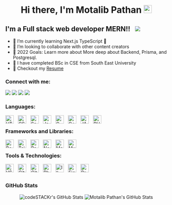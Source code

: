 <div align="center"> 
    <h1>Hi there, I'm Motalib Pathan 
    <img width="25" src="https://camo.githubusercontent.com/e8e7b06ecf583bc040eb60e44eb5b8e0ecc5421320a92929ce21522dbc34c891/68747470733a2f2f6d656469612e67697068792e636f6d2f6d656469612f6876524a434c467a6361737252346961377a2f67697068792e676966"/>
    </h1>
</div>

<!-- [![Website](https://img.shields.io/website?label=google.com&style=for-the-badge&url=https%3A%2F%2Fcodestackr.com)][website] -->

<!-- [![Twitter Follow](https://img.shields.io/twitter/follow/motalibpathan11?color=1DA1F2&logo=twitter&style=for-the-badge)][twitter] -->

## I'm a Full stack web developer MERN!! &nbsp; ![](https://visitor-badge.glitch.me/badge?page_id=motalibpathan&style=flat-square&color=0088cc)

- 🌱 I’m currently learning Next.js TypeScript 🤣
- 👯 I’m looking to collaborate with other content creators
- 🥅 2022 Goals: Learn more about More deep about Backend, Prisma, and Postgresql.
- 🔭 I have completed BSc in CSE from South East University
- 📝 Checkout my [Resume](https://drive.google.com/file/d/1swgpUH9eQijyP7hRAOA4TkxHHwx12jCN/view?usp=sharing)
  <!-- - ⚡ Fun fact: I love to draw and play guitar / drums -->
  <!-- - 😻 Check out the NFT collection I created: [CodeCats](https://opensea.io/collection/codecats?search[sortAscending]=true&search[sortBy]=PRICE&search[toggles][0]=BUY_NOW) -->

### Connect with me:

<a target="_blank" href="https://motalibpathan.vercel.app/"><img src="https://img.shields.io/badge/website-000000?style=for-the-badge&logo=About.me&logoColor=white"/></a>
<a target="_blank" href="https://www.linkedin.com/in/motalib-pathan/"><img src="https://img.shields.io/badge/Linkedin-0077B5?style=for-the-badge&logo=linkedin&logoColor=white"/></a>
<a target="_blank" href="https://facebook.com/motalib.hasan.rana.mashfi"><img src="https://img.shields.io/badge/Facebook-1877F2?style=for-the-badge&logo=facebook&logoColor=white"/></a>
<a target="_blank" href="https://twitter.com/motalibpathan11"><img src="https://img.shields.io/badge/Twitter-1DA1F2?style=for-the-badge&logo=twitter&logoColor=white"/></a>

### Languages:

<img align="left" alt="HTML5" width="26px" src="https://cdn.jsdelivr.net/gh/devicons/devicon/icons/html5/html5-original.svg" style="padding-right:10px;" />
<img align="left" alt="CSS3" width="26px" src="https://cdn.jsdelivr.net/gh/devicons/devicon/icons/css3/css3-original.svg" style="padding-right:10px;" />
<img align="left" alt="Sass" width="26px" src="https://cdn.jsdelivr.net/gh/devicons/devicon/icons/sass/sass-original.svg" style="padding-right:10px;" />
<img align="left" alt="JavaScript" width="26px" src="https://cdn.jsdelivr.net/gh/devicons/devicon/icons/javascript/javascript-original.svg" style="padding-right:10px;" />
<img align="left" alt="C" width="26px" src="https://cdn.jsdelivr.net/gh/devicons/devicon/icons/c/c-original.svg" style="padding-right:10px;" />
<img align="left" alt="C++" width="26px" src="https://cdn.jsdelivr.net/gh/devicons/devicon/icons/cplusplus/cplusplus-original.svg" style="padding-right:10px;" />
<img align="left" alt="JAVA" width="26px" src="https://cdn.jsdelivr.net/gh/devicons/devicon/icons/java/java-original-wordmark.svg" style="padding-right:10px;" />
<img align="left" alt="PHP" width="26px" src="https://cdn.jsdelivr.net/gh/devicons/devicon/icons/php/php-original.svg" style="padding-right:10px;" />
<br/>

### Frameworks and Libraries:

<img align="left" alt="Bootstrap" width="26px" src="https://cdn.jsdelivr.net/gh/devicons/devicon/icons/bootstrap/bootstrap-original.svg" style="padding-right:10px;" />
<img align="left" alt="Tailwind CSS" width="26px" src="https://cdn.jsdelivr.net/gh/devicons/devicon/icons/tailwindcss/tailwindcss-plain.svg" style="padding-right:10px;" />
<img align="left" alt="React" width="26px" src="https://cdn.jsdelivr.net/gh/devicons/devicon/icons/react/react-original.svg" style="padding-right:10px;" />
<img align="left" alt="Node.js" width="26px" src="https://cdn.jsdelivr.net/gh/devicons/devicon/icons/nodejs/nodejs-original.svg" style="padding-right:10px;" />
<img align="left" alt="MongoDB" width="26px" src="https://cdn.jsdelivr.net/gh/devicons/devicon/icons/mongodb/mongodb-original.svg" style="padding-right:10px;" />
<img align="left" alt="MySQL" width="26px" src="https://cdn.jsdelivr.net/gh/devicons/devicon/icons/mysql/mysql-original.svg" style="padding-right:10px;" />

<br />

### Tools & Technologies:

<img align="left" alt="VS code" width="26px" src="https://cdn.jsdelivr.net/gh/devicons/devicon/icons/vscode/vscode-original.svg" style="padding-right:10px;" />
<img align="left" alt="Git" width="26px" src="https://cdn.jsdelivr.net/gh/devicons/devicon/icons/git/git-original.svg" style="padding-right:10px;" />
<img align="left" alt="Git hub" width="26px" src="https://user-images.githubusercontent.com/3369400/139447912-e0f43f33-6d9f-45f8-be46-2df5bbc91289.png" style="padding-right:10px;" />
<img align="left" alt="Photoshop" width="26px" src="https://cdn.jsdelivr.net/gh/devicons/devicon/icons/photoshop/photoshop-line.svg" style="padding-right:10px;" />
<img align="left" alt="Illustrator" width="26px" src="https://cdn.jsdelivr.net/gh/devicons/devicon/icons/illustrator/illustrator-line.svg" style="padding-right:10px;" />
<img align="left" alt="Figma" width="26px" src="https://cdn.jsdelivr.net/gh/devicons/devicon/icons/figma/figma-original.svg" style="padding-right:10px;" />
<img align="left" alt="Premier pro" width="26px" src="https://cdn.jsdelivr.net/gh/devicons/devicon/icons/premierepro/premierepro-original.svg" style="padding-right:10px;" />

<br />
<br />

<!-- <details>
  <summary>:zap: Recent GitHub Activity</summary> -->

<!--START_SECTION:activity-->
<!-- 1. ❌ Closed PR [#5](https://github.com/codeSTACKr/nft-landing-page/pull/5) in [codeSTACKr/nft-landing-page](https://github.com/codeSTACKr/nft-landing-page)
2. 💪 Opened PR [#1580](https://github.com/anuraghazra/github-readme-stats/pull/1580) in [anuraghazra/github-readme-stats](https://github.com/anuraghazra/github-readme-stats)
3. 🗣 Commented on [#1572](https://github.com/anuraghazra/github-readme-stats/issues/1572) in [anuraghazra/github-readme-stats](https://github.com/anuraghazra/github-readme-stats)
4. 🎉 Merged PR [#1](https://github.com/mongodb-developer/mongodb-ecommerce/pull/1) in [mongodb-developer/mongodb-ecommerce](https://github.com/mongodb-developer/mongodb-ecommerce)
5. 💪 Opened PR [#1](https://github.com/mongodb-developer/mongodb-ecommerce/pull/1) in [mongodb-developer/mongodb-ecommerce](https://github.com/mongodb-developer/mongodb-ecommerce) -->
<!--END_SECTION:activity-->

<!-- </details>  -->

<!-- <details> -->
  <!-- <summary>:zap: GitHub Stats</summary> -->
  <!-- <summary> GitHub Stats</summary> -->

### GitHub Stats

  <p align="center"><img align="center" alt="codeSTACKr's GitHub Stats" src="https://github-readme-stats.vercel.app/api?username=motalibpathan&show_icons=true&hide_border=false&title_color=ff652f&icon_color=FFE400&bg_color=09131B&text_color=ffffff&border_color=0c1a25" />
    <img align="center" alt="Motalib Pathan's GitHub Stats" src="https://github-readme-stats.vercel.app/api/top-langs/?username=motalibpathan&show_icons=true&hide_border=false&title_color=ff652f&icon_color=FFE400&bg_color=09131B&text_color=ffffff&border_color=0c1a25" />
</p>

<!-- </details> -->

[website]: https://google.com
[twitter]: https://twitter.com/motalibpathan11
[youtube]: https://youtube.com/codeSTACKr
[instagram]: https://instagram.com/codeSTACKr
[linkedin]: https://linkedin.com/in/codeSTACKr
[webdevplaylist]: https://www.youtube.com/playlist?list=PLkwxH9e_vrAJ0WbEsFA9W3I1W-g_BTsbt
[jsplaylist]: https://www.youtube.com/playlist?list=PLkwxH9e_vrALRJKu7wfXby3MKeflhTu6B
[cssplaylist]: https://www.youtube.com/playlist?list=PLkwxH9e_vrALSdvZuEh6gqQdmDoDIoqz4
[reactplaylist]: https://www.youtube.com/playlist?list=PLkwxH9e_vrAK4TdffpxKY3QGyHCpxFcQ0
